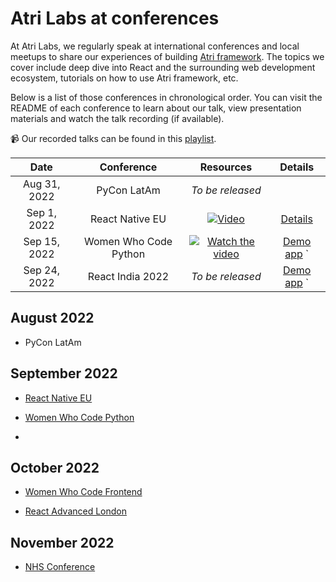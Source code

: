 # Atri Labs at conferences

At Atri Labs, we regularly speak at international conferences and local meetups to share our experiences of building [Atri framework](https://github.com/Atri-Labs/atrilabs-engine). The topics we cover include deep dive into React and the surrounding web development ecosystem, tutorials on how to use Atri framework, etc.

Below is a list of those conferences in chronological order. You can visit the README of each conference to learn about our talk, view presentation materials and watch the talk recording (if available). 

📹 Our recorded talks can be found in this [playlist](https://youtube.com/playlist?list=PLTQwOMNg4n8BYxAvZlFlVsEstCeS4KM1q). 

| Date | Conference | Resources | Details | 
| :---: | :---:     | :---: | :---:|
| Aug 31, 2022 | PyCon LatAm | *To be released* |
| Sep 1, 2022| React Native EU | [![Video](https://img.youtube.com/vi/NDW-BLnua_o/0.jpg)](https://www.youtube.com/watch?v=NDW-BLnua_o) | [Details](React_Native_EU_2022) |
| Sep 15, 2022 | Women Who Code Python | [![Watch the video](https://img.youtube.com/vi/IlinrQttun0/0.jpg)](https://www.youtube.com/watch?v=IlinrQttun0) | [Demo app](https://github.com/Atri-Apps/cv_workbench) `|` [Details](WWCodePython) |
| Sep 24, 2022 | React India 2022 | *To be released* | [Demo app](https://codesandbox.io/s/react-anti-patterns-43w3sy?file=/src/pages/Incorrect.tsx) `|` [Details](ReactIndia2022)



## August 2022

- PyCon LatAm

## September 2022

- [React Native EU](React_Native_EU_2022)

- [Women Who Code Python](WWCodePython)

- 

## October 2022 

- [Women Who Code Frontend](WWCodePython)

- [React Advanced London](React_Advanced_2022)

## November 2022

- [NHS Conference](NHSConference)